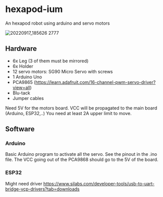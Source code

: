 # hexapod-ium
An hexapod robot using arduino and servo motors

![20220917_185626 2777](https://user-images.githubusercontent.com/6117941/190868208-11697652-cd76-4673-8842-9c9b7dfe3679.jpg)

## Hardware

- 6x Leg (3 of them must be mirrored)
- 6x Holder
- 12 servo motors: SG90 Micro Servo with screws
- 1 Arduino Uno
- PCA9865 (https://learn.adafruit.com/16-channel-pwm-servo-driver?view=all)
- Blu-tack
- Jumper cables

Need 5V for the motors board. VCC will be propagated to the main board (Arduino, ESP32,..)
You need at least 2A upper limit to move.

## Software

### Arduino

Basic Arduino program to activate all the servo.
See the pinout in the .ino file. The VCC going out of the PCA9868 should go to the 5V of the board.

### ESP32

Might need driver https://www.silabs.com/developer-tools/usb-to-uart-bridge-vcp-drivers?tab=downloads
